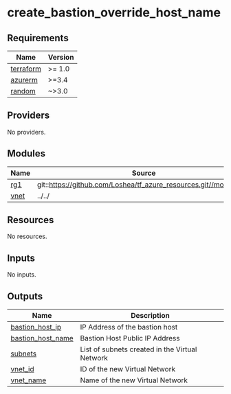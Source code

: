 # create_bastion_override_host_name

<!-- BEGINNING OF PRE-COMMIT-TERRAFORM DOCS HOOK -->
## Requirements

| Name | Version |
|------|---------|
| <a name="requirement_terraform"></a> [terraform](#requirement\_terraform) | >= 1.0 |
| <a name="requirement_azurerm"></a> [azurerm](#requirement\_azurerm) | >=3.4 |
| <a name="requirement_random"></a> [random](#requirement\_random) | ~>3.0 |

## Providers

No providers.

## Modules

| Name | Source | Version |
|------|--------|---------|
| <a name="module_rg1"></a> [rg1](#module\_rg1) | git::https://github.com/Loshea/tf_azure_resources.git//modules/rg | v0.12.0 |
| <a name="module_vnet"></a> [vnet](#module\_vnet) | ../../ | n/a |

## Resources

No resources.

## Inputs

No inputs.

## Outputs

| Name | Description |
|------|-------------|
| <a name="output_bastion_host_ip"></a> [bastion\_host\_ip](#output\_bastion\_host\_ip) | IP Address of the bastion host |
| <a name="output_bastion_host_name"></a> [bastion\_host\_name](#output\_bastion\_host\_name) | Bastion Host Public IP Address |
| <a name="output_subnets"></a> [subnets](#output\_subnets) | List of subnets created in the Virtual Network |
| <a name="output_vnet_id"></a> [vnet\_id](#output\_vnet\_id) | ID of the new Virtual Network |
| <a name="output_vnet_name"></a> [vnet\_name](#output\_vnet\_name) | Name of the new Virtual Network |
<!-- END OF PRE-COMMIT-TERRAFORM DOCS HOOK -->
